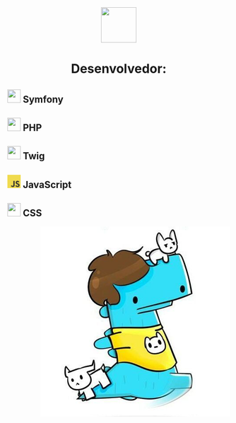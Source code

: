 <html>
<head>
    <div align="center"><img src="https://freeiconshop.com/wp-content/uploads/edd/code-flat.png" height="80" width="80" >
        <h1>
            Desenvolvedor:
        </h1>
    </div>
</head>
<body>
<div class="row">
    <h2>
        <img id="img1" src="https://img.icons8.com/color/452/symfony.png" height="30" width="30">
        Symfony</h2>
    <h2>
        <img src="https://www.php.net/images/logos/new-php-logo.svg" height="30" width="30">
        PHP
    </h2>
        <h2>
        <img src="https://cdn3.iconfinder.com/data/icons/font/216/branch-512.png" height="30" width="30">
        Twig
         </h2>
         <h2>
        <img src="https://raw.githubusercontent.com/voodootikigod/logo.js/master/js.png" height="30" width="30">
        JavaScript
         </h2>
         <h2>
             <img src="https://cdn.pixabay.com/photo/2017/08/05/11/16/logo-2582747_960_720.png" height="30" width="30">
             CSS
         </h2>
         </div>
         <div align="right">
         <img src="123.jpg">
    </div>
    

</div>

</body>
</html>


